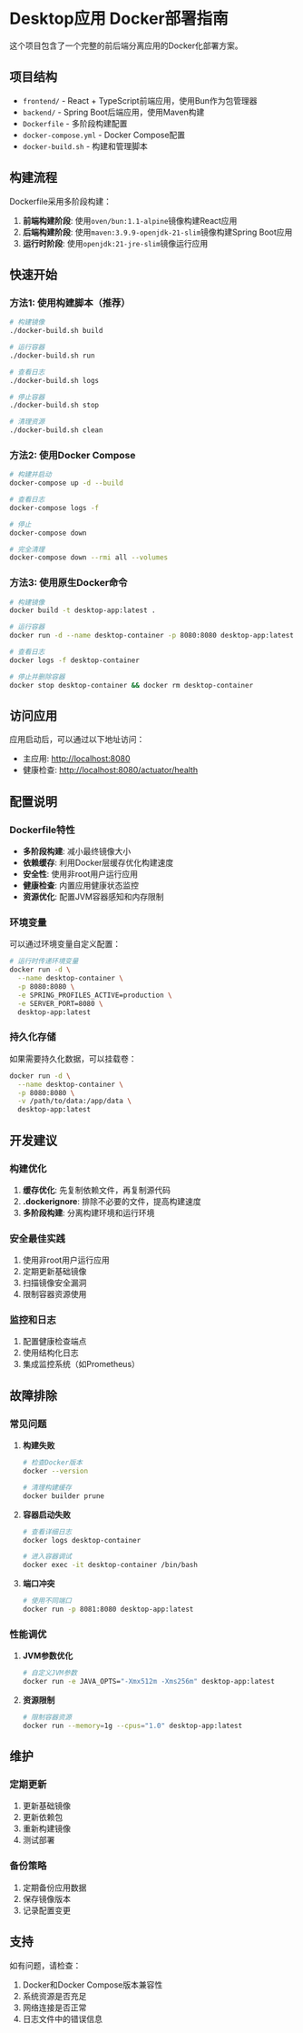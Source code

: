 # Desktop应用 Docker部署指南

这个项目包含了一个完整的前后端分离应用的Docker化部署方案。

## 项目结构

- `frontend/` - React + TypeScript前端应用，使用Bun作为包管理器
- `backend/` - Spring Boot后端应用，使用Maven构建
- `Dockerfile` - 多阶段构建配置
- `docker-compose.yml` - Docker Compose配置
- `docker-build.sh` - 构建和管理脚本

## 构建流程

Dockerfile采用多阶段构建：

1. **前端构建阶段**: 使用`oven/bun:1.1-alpine`镜像构建React应用
2. **后端构建阶段**: 使用`maven:3.9.9-openjdk-21-slim`镜像构建Spring Boot应用
3. **运行时阶段**: 使用`openjdk:21-jre-slim`镜像运行应用

## 快速开始

### 方法1: 使用构建脚本（推荐）

```bash
# 构建镜像
./docker-build.sh build

# 运行容器
./docker-build.sh run

# 查看日志
./docker-build.sh logs

# 停止容器
./docker-build.sh stop

# 清理资源
./docker-build.sh clean
```

### 方法2: 使用Docker Compose

```bash
# 构建并启动
docker-compose up -d --build

# 查看日志
docker-compose logs -f

# 停止
docker-compose down

# 完全清理
docker-compose down --rmi all --volumes
```

### 方法3: 使用原生Docker命令

```bash
# 构建镜像
docker build -t desktop-app:latest .

# 运行容器
docker run -d --name desktop-container -p 8080:8080 desktop-app:latest

# 查看日志
docker logs -f desktop-container

# 停止并删除容器
docker stop desktop-container && docker rm desktop-container
```

## 访问应用

应用启动后，可以通过以下地址访问：

- 主应用: <http://localhost:8080>
- 健康检查: <http://localhost:8080/actuator/health>

## 配置说明

### Dockerfile特性

- **多阶段构建**: 减小最终镜像大小
- **依赖缓存**: 利用Docker层缓存优化构建速度
- **安全性**: 使用非root用户运行应用
- **健康检查**: 内置应用健康状态监控
- **资源优化**: 配置JVM容器感知和内存限制

### 环境变量

可以通过环境变量自定义配置：

```bash
# 运行时传递环境变量
docker run -d \
  --name desktop-container \
  -p 8080:8080 \
  -e SPRING_PROFILES_ACTIVE=production \
  -e SERVER_PORT=8080 \
  desktop-app:latest
```

### 持久化存储

如果需要持久化数据，可以挂载卷：

```bash
docker run -d \
  --name desktop-container \
  -p 8080:8080 \
  -v /path/to/data:/app/data \
  desktop-app:latest
```

## 开发建议

### 构建优化

1. **缓存优化**: 先复制依赖文件，再复制源代码
2. **.dockerignore**: 排除不必要的文件，提高构建速度
3. **多阶段构建**: 分离构建环境和运行环境

### 安全最佳实践

1. 使用非root用户运行应用
2. 定期更新基础镜像
3. 扫描镜像安全漏洞
4. 限制容器资源使用

### 监控和日志

1. 配置健康检查端点
2. 使用结构化日志
3. 集成监控系统（如Prometheus）

## 故障排除

### 常见问题

1. **构建失败**

   ```bash
   # 检查Docker版本
   docker --version
   
   # 清理构建缓存
   docker builder prune
   ```

2. **容器启动失败**

   ```bash
   # 查看详细日志
   docker logs desktop-container
   
   # 进入容器调试
   docker exec -it desktop-container /bin/bash
   ```

3. **端口冲突**

   ```bash
   # 使用不同端口
   docker run -p 8081:8080 desktop-app:latest
   ```

### 性能调优

1. **JVM参数优化**

   ```bash
   # 自定义JVM参数
   docker run -e JAVA_OPTS="-Xmx512m -Xms256m" desktop-app:latest
   ```

2. **资源限制**

   ```bash
   # 限制容器资源
   docker run --memory=1g --cpus="1.0" desktop-app:latest
   ```

## 维护

### 定期更新

1. 更新基础镜像
2. 更新依赖包
3. 重新构建镜像
4. 测试部署

### 备份策略

1. 定期备份应用数据
2. 保存镜像版本
3. 记录配置变更

## 支持

如有问题，请检查：

1. Docker和Docker Compose版本兼容性
2. 系统资源是否充足
3. 网络连接是否正常
4. 日志文件中的错误信息
